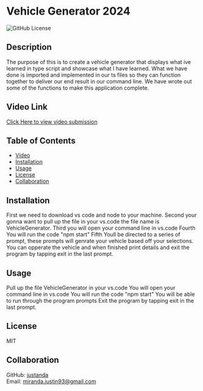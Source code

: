 # Vehicle Generator 2024

![GitHub License](https://img.shields.io/badge/license-MIT)

## Description

The purpose of this is to create a vehicle generator that displays what ive learned in type script and showcase what I have learned. What we have done is imported and implemented in our ts files so they can function together to deliver our end result in our command line. We have wrote out some of the functions to make this application complete.

## Video Link

[Click Here to view video submission](https://drive.google.com/file/d/1JbL8CEyTeAd78PZ0VTTEg_eeqCudJz3v/view)

## Table of Contents

- [Video](#Video)
- [Installation](#installation)
- [Usage](#usage)
- [License](#license)
- [Collaboration](#collaboration)

## Installation

First we need to download vs code and node to your machine. Second your gonna want to pull up the file in your vs.code the file name is VehicleGenerator. Third you will open your command line in vs.code Fourth You will run the code "npm start" Fifth Youll be directed to a series of prompt, these prompts will genrate your vehicle based off your selections. You can opperate the vehicle and when finished print details and exit the program by tapping exit in the last prompt.

## Usage

Pull up the file VehicleGenerator in your vs.code
You will open your command line in vs.code
You will run the code "npm start"
You will be able to run through the program prompts
Exit the program by tapping exit in the last prompt.

## License

MIT

## Collaboration

GitHub: [justanda](https://github.com/justanda)  
Email: miranda.justin93@gmail.com
